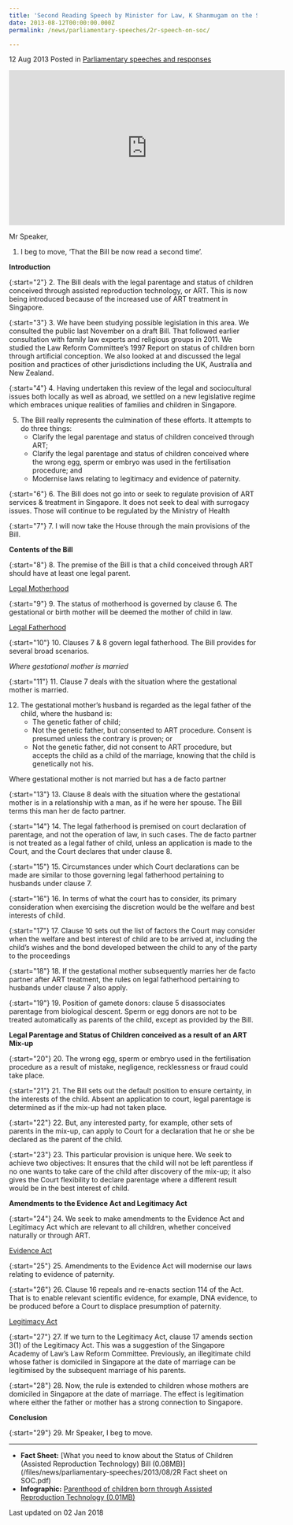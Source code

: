 ```yaml
---
title: 'Second Reading Speech by Minister for Law, K Shanmugam on the Status of Children (Assisted Reproduction Technology) Bill'
date: 2013-08-12T00:00:00.000Z
permalink: /news/parliamentary-speeches/2r-speech-on-soc/

---
```




12 Aug 2013 Posted in [Parliamentary speeches and responses](/news/parliamentary-speeches) 

<div class="bp-youtube">
<iframe title="video: Second Reading Speech on the Status of Children (Assisted Reproduction Technology) Bill" width="560" height="315" src="https://www.youtube.com/embed/OSagELTnVKQ" frameborder="0" allow="accelerometer; autoplay; encrypted-media; gyroscope; picture-in-picture" allowfullscreen></iframe>
</div>

Mr Speaker,

1. I beg to move, ‘That the Bill be now read a second time’.

**Introduction**

{:start="2"}
2. The Bill deals with the legal parentage and status of children conceived through assisted reproduction technology, or ART. This is now being introduced because of the increased use of ART treatment in Singapore.

{:start="3"}
3. We have been studying possible legislation in this area. We consulted the public last November on a draft Bill. That followed earlier consultation with family law experts and religious groups in 2011. We studied the Law Reform Committee’s 1997 Report on status of children born through artificial conception. We also looked at and discussed the legal position and practices of other jurisdictions including the UK, Australia and New Zealand.

{:start="4"}
4. Having undertaken this review of the legal and sociocultural issues both locally as well as abroad, we settled on a new legislative regime which embraces unique realities of families and children in Singapore.

<ol start="5">
<li>The Bill really represents the culmination of these efforts. It attempts to do three things:

<ul>
<li>Clarify the legal parentage and status of children conceived through ART; </li>
<li>Clarify the legal parentage and status of children conceived where the wrong egg, sperm or embryo was used in the fertilisation procedure; and </li>
<li>Modernise laws relating to legitimacy and evidence of paternity.  </li>               

</ul>
</li>
</ol>

{:start="6"}
6. The Bill does not go into or seek to regulate provision of ART services & treatment in Singapore. It does not seek to deal with surrogacy issues. Those will continue to be regulated by the Ministry of Health

{:start="7"}
7. I will now take the House through the main provisions of the Bill.


**Contents of the Bill**

{:start="8"}
8. The premise of the Bill is that a child conceived through ART should have at least one legal parent.

<u>Legal Motherhood</u>  

{:start="9"}
9. The status of motherhood is governed by clause 6. The gestational or birth mother will be deemed the mother of child in law.



<u>Legal Fatherhood</u>

{:start="10"}
10. Clauses 7 & 8 govern legal fatherhood. The Bill provides for several broad scenarios.


*Where gestational mother is married*

{:start="11"}
11. Clause 7 deals with the situation where the gestational mother is married.

<ol start="12">
<li> The gestational mother’s husband is regarded as the legal father of the child, where the husband is:
<ul>
<li>The genetic father of child; </li>
<li>Not the genetic father, but consented to ART procedure. Consent is presumed unless the contrary is proven; or </li>
<li>Not the genetic father, did not consent to ART procedure, but accepts the child as a child of the marriage, knowing that the child is genetically not his. </li>
</ul>
</li>
</ol>


Where gestational mother is not married but has a de facto partner

{:start="13"}
13. Clause 8 deals with the situation where the gestational mother is in a relationship with a man, as if he were her spouse. The Bill terms this man her de facto partner.

{:start="14"}
14. The legal fatherhood is premised on court declaration of parentage, and   not the operation of law, in such cases. The de facto partner is not treated as a legal father of child, unless an application is made to the Court, and the Court declares that under clause 8.

{:start="15"}
15. Circumstances under which Court declarations can be made are similar to those governing legal fatherhood pertaining to husbands under clause 7.

{:start="16"}
16. In terms of what the court has to consider, its primary consideration when exercising the discretion would be the welfare and best interests of child.

{:start="17"}
17. Clause 10 sets out the list of factors the Court may consider when the welfare and best interest of child are to be arrived at, including the child’s wishes and the bond developed between the child to any of the party to the proceedings

{:start="18"}
18. If the gestational mother subsequently marries her de facto partner after ART treatment, the rules on legal fatherhood pertaining to husbands under clause 7 also apply.

{:start="19"}
19. Position of gamete donors: clause 5 disassociates parentage from biological descent. Sperm or egg donors are not to be treated automatically as parents of the child, except as provided by the Bill.

**Legal Parentage and Status of Children conceived as a result of an ART Mix-up**

{:start="20"}
20. The wrong egg, sperm or embryo used in the fertilisation procedure as a result of mistake, negligence, recklessness or fraud could take place.

{:start="21"}
21. The Bill sets out the default position to ensure certainty, in the interests of the child.  Absent an application to court, legal parentage is determined as if the mix-up had not taken place.

{:start="22"}
22. But, any interested party, for example, other sets of parents in the mix-up, can apply to Court for a declaration that he or she be declared as the parent of the child. 

{:start="23"}
23. This particular provision is unique here. We seek to achieve two objectives: It ensures that the child will not be left parentless if no one wants to take care of the child after discovery of the mix-up; it also gives the Court flexibility to declare parentage where a different result would be in the best interest of child.

**Amendments to the Evidence Act and Legitimacy Act**

{:start="24"}
24. We seek to make amendments to the Evidence Act and Legitimacy Act which are relevant to all children, whether conceived naturally or through ART.


<u>Evidence Act</u>

{:start="25"}
25. Amendments to the Evidence Act will modernise our laws relating to evidence of paternity.

{:start="26"}
26. Clause 16 repeals and re-enacts section 114 of the Act. That is to enable relevant scientific evidence, for example, DNA evidence, to be produced before a Court to displace presumption of paternity.

<u>Legitimacy Act</u>

{:start="27"}
27. If we turn to the Legitimacy Act, clause 17 amends section 3(1) of the Legitimacy Act. This was a suggestion of the Singapore Academy of Law’s Law Reform Committee. Previously, an illegitimate child whose father is domiciled in Singapore at the date of marriage can be legitimised by the subsequent marriage of his parents.

{:start="28"}
28. Now, the rule is extended to children whose mothers are domiciled in Singapore at the date of marriage. The effect is legitimation where either the father or mother has a strong connection to Singapore. 

**Conclusion**

{:start="29"}
29. Mr Speaker, I beg to move.

---

* **Fact Sheet:** [What you need to know about the Status of Children (Assisted Reproduction Technology) Bill (0.08MB)](/files/news/parliamentary-speeches/2013/08/2R Fact sheet on SOC.pdf)
* **Infographic:** [Parenthood of children born through Assisted Reproduction Technology (0.01MB)](/files/news/parliamentary-speeches/2013/08/cq5dam.thumbnail.459.113.png)

<p class="right-side-updated">Last updated on 02 Jan 2018</p> 
